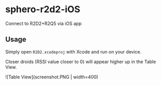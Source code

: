 # sphero-r2d2-iOS
Connect to R2D2+R2Q5 via iOS app

## Usage

Simply open `R2D2.xcodeproj` with Xcode and run on your device.

Closer droids (RSSI value closer to 0) will appear higher up in the Table View.

![Table View](screenshot.PNG | width=400)
